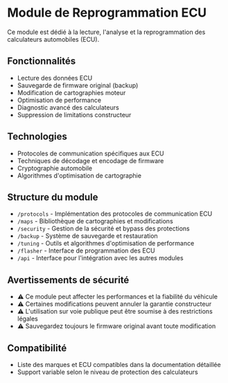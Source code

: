 # Module de Reprogrammation ECU

Ce module est dédié à la lecture, l'analyse et la reprogrammation des calculateurs automobiles (ECU).

## Fonctionnalités
- Lecture des données ECU
- Sauvegarde de firmware original (backup)
- Modification de cartographies moteur
- Optimisation de performance
- Diagnostic avancé des calculateurs
- Suppression de limitations constructeur

## Technologies
- Protocoles de communication spécifiques aux ECU
- Techniques de décodage et encodage de firmware
- Cryptographie automobile
- Algorithmes d'optimisation de cartographie

## Structure du module
- `/protocols` - Implémentation des protocoles de communication ECU
- `/maps` - Bibliothèque de cartographies et modifications
- `/security` - Gestion de la sécurité et bypass des protections
- `/backup` - Système de sauvegarde et restauration
- `/tuning` - Outils et algorithmes d'optimisation de performance
- `/flasher` - Interface de programmation des ECU
- `/api` - Interface pour l'intégration avec les autres modules

## Avertissements de sécurité
- ⚠️ Ce module peut affecter les performances et la fiabilité du véhicule
- ⚠️ Certaines modifications peuvent annuler la garantie constructeur
- ⚠️ L'utilisation sur voie publique peut être soumise à des restrictions légales
- ⚠️ Sauvegardez toujours le firmware original avant toute modification

## Compatibilité
- Liste des marques et ECU compatibles dans la documentation détaillée
- Support variable selon le niveau de protection des calculateurs